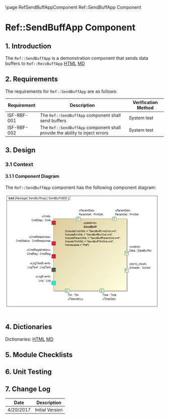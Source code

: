 \page RefSendBuffAppComponent Ref::SendBuffApp Component
# Ref::SendBuffApp Component

## 1. Introduction

The `Ref::SendBuffApp` is a demonstration component that sends data buffers to `Ref::RecvBuffApp` [HTML](../../RecvBuffApp/docs/sdd.html) [MD](../../RecvBuffApp/docs/sdd.md)

## 2. Requirements

The requirements for `Ref::SendBuffApp` are as follows:

Requirement | Description | Verification Method
----------- | ----------- | -------------------
ISF-RBF-001 | The `Ref::SendBuffApp` component shall send buffers | System test
ISF-RBF-002 | The `Ref::SendBuffApp` component shall provide the ability to inject errors | System test

## 3. Design

### 3.1 Context

#### 3.1.1 Component Diagram

The `Ref::SendBuffApp` component has the following component diagram:

![`Ref::SendBuffApp` Diagram](img/SendBuffBDD.jpg "Ref::SendBuffApp")

## 4. Dictionaries

Dictionaries: [HTML](SendBuff.html) [MD](SendBuff.md)

## 5. Module Checklists

## 6. Unit Testing

## 7. Change Log

Date | Description
---- | -----------
4/20/2017 | Initial Version



